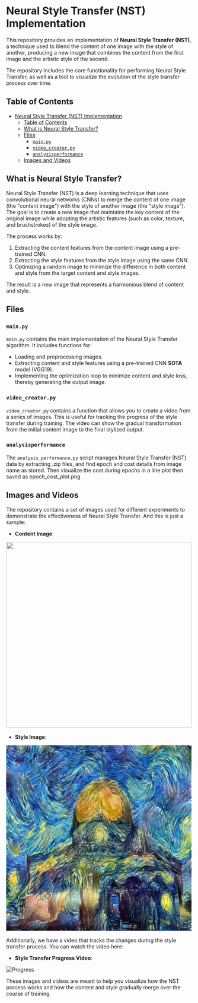 # Neural Style Transfer (NST) Implementation

This repository provides an implementation of **Neural Style Transfer (NST)**, a technique used to blend the content of one image with the style of another, producing a new image that combines the content from the first image and the artistic style of the second.

The repository includes the core functionality for performing Neural Style Transfer, as well as a tool to visualize the evolution of the style transfer process over time.

## Table of Contents
- [Neural Style Transfer (NST) Implementation](#neural-style-transfer-nst-implementation)
  - [Table of Contents](#table-of-contents)
  - [What is Neural Style Transfer?](#what-is-neural-style-transfer)
  - [Files](#files)
    - [`main.py`](#mainpy)
    - [`video_creator.py`](#video_creatorpy)
    - [`analysisperformance`](#analysisperformance)
  - [Images and Videos](#images-and-videos)

## What is Neural Style Transfer?

Neural Style Transfer (NST) is a deep learning technique that uses convolutional neural networks (CNNs) to merge the content of one image (the "content image") with the style of another image (the "style image"). The goal is to create a new image that maintains the key content of the original image while adopting the artistic features (such as color, texture, and brushstrokes) of the style image.

The process works by:
1. Extracting the content features from the content image using a pre-trained CNN.
2. Extracting the style features from the style image using the same CNN.
3. Optimizing a random image to minimize the difference in both content and style from the target content and style images.

The result is a new image that represents a harmonious blend of content and style.

## Files

### `main.py`
`main.py` contains the main implementation of the Neural Style Transfer algorithm. It includes functions for:
- Loading and preprocessing images.
- Extracting content and style features using a pre-trained CNN **SOTA** model (VGG19).
- Implementing the optimization loop to minimize content and style loss, thereby generating the output image.

### `video_creator.py`
`video_creator.py` contains a function that allows you to create a video from a series of images. This is useful for tracking the progress of the style transfer during training. The video can show the gradual transformation from the initial content image to the final stylized output.

### `analysisperformance`
The `analysis_performance.py` script manages Neural Style Transfer (NST) data by extracting .zip files, and find epoch and cost details from image name as stored. Then visualize the cost during epochs in a line plot then saved as epoch_cost_plot.png


## Images and Videos

The repository contains a set of images used for different experiments to demonstrate the effectiveness of Neural Style Transfer. And this is just a sample:

- **Content Image**:

<img src="images/content/Al Aqsa Mosque.jpg" width="500" height = "500" />


  
- **Style Image**:

<img src="images/Generated/image-100000-Cost_2.5752086639404297.jpg" width="500" height = "500" />

Additionally, we have a video that tracks the changes during the style transfer process. You can watch the video here:

- **Style Transfer Progress Video**:

![Progress](images/Generated/result.gif)


These images and videos are meant to help you visualize how the NST process works and how the content and style gradually merge over the course of training.
